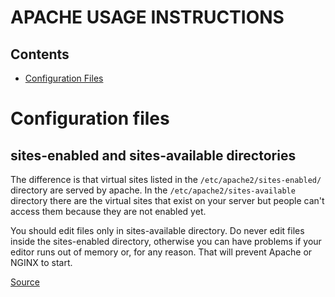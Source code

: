 APACHE USAGE INSTRUCTIONS
========================

Contents
--------

- [Configuration Files](#configuration-files)

# Configuration files
## sites-enabled and sites-available directories

The difference is that virtual sites listed in the `/etc/apache2/sites-enabled/` directory are served by apache.
In the `/etc/apache2/sites-available` directory there are the virtual sites that exist on your server but people can't access them because they are not enabled yet.

You should edit files only in sites-available directory.
Do never edit files inside the sites-enabled directory, otherwise you can have problems if your editor runs out of memory or, for any reason.
That will prevent Apache or NGINX to start.

[Source](https://stackoverflow.com/questions/21812360/what-is-the-difference-between-sites-enabled-and-sites-available-directory)
